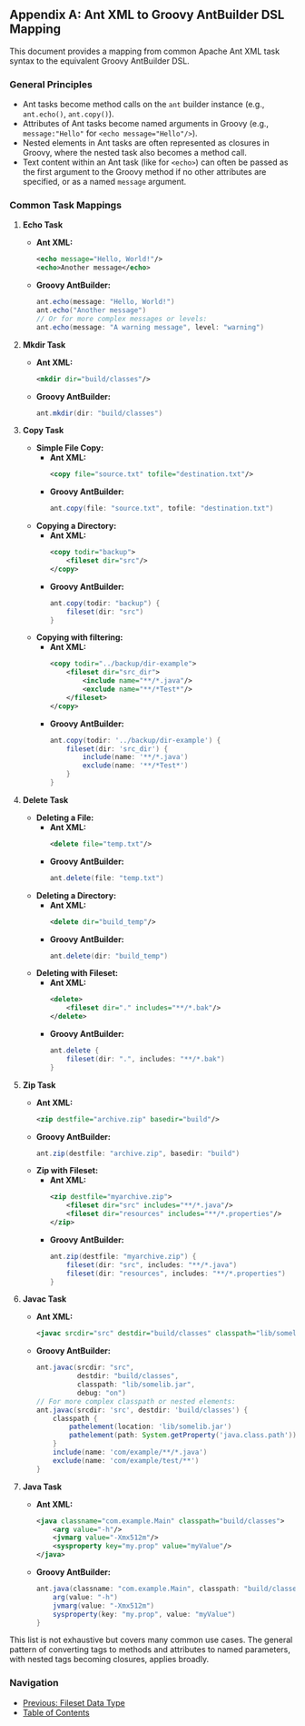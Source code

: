 ## Appendix A: Ant XML to Groovy AntBuilder DSL Mapping

This document provides a mapping from common Apache Ant XML task syntax to the equivalent Groovy AntBuilder DSL.

### General Principles

- Ant tasks become method calls on the `ant` builder instance (e.g., `ant.echo()`, `ant.copy()`).
- Attributes of Ant tasks become named arguments in Groovy (e.g., `message:"Hello"` for `<echo message="Hello"/>`).
- Nested elements in Ant tasks are often represented as closures in Groovy, where the nested task also becomes a method call.
- Text content within an Ant task (like for `<echo>`) can often be passed as the first argument to the Groovy method if no other attributes are specified, or as a named `message` argument.

### Common Task Mappings

1.  **Echo Task**
    *   **Ant XML:**
        ```xml
        <echo message="Hello, World!"/>
        <echo>Another message</echo>
        ```
    *   **Groovy AntBuilder:**
        ```groovy
        ant.echo(message: "Hello, World!")
        ant.echo("Another message")
        // Or for more complex messages or levels:
        ant.echo(message: "A warning message", level: "warning")
        ```

2.  **Mkdir Task**
    *   **Ant XML:**
        ```xml
        <mkdir dir="build/classes"/>
        ```
    *   **Groovy AntBuilder:**
        ```groovy
        ant.mkdir(dir: "build/classes")
        ```

3.  **Copy Task**
    *   **Simple File Copy:**
        *   **Ant XML:**
            ```xml
            <copy file="source.txt" tofile="destination.txt"/>
            ```
        *   **Groovy AntBuilder:**
            ```groovy
            ant.copy(file: "source.txt", tofile: "destination.txt")
            ```
    *   **Copying a Directory:**
        *   **Ant XML:**
            ```xml
            <copy todir="backup">
                <fileset dir="src"/>
            </copy>
            ```
        *   **Groovy AntBuilder:**
            ```groovy
            ant.copy(todir: "backup") {
                fileset(dir: "src")
            }
            ```
    *   **Copying with filtering:**
        *   **Ant XML:**
            ```xml
            <copy todir="../backup/dir-example">
                <fileset dir="src_dir">
                    <include name="**/*.java"/>
                    <exclude name="**/*Test*"/>
                </fileset>
            </copy>
            ```
        *   **Groovy AntBuilder:**
            ```groovy
            ant.copy(todir: '../backup/dir-example') {
                fileset(dir: 'src_dir') {
                    include(name: '**/*.java')
                    exclude(name: '**/*Test*')
                }
            }
            ```

4.  **Delete Task**
    *   **Deleting a File:**
        *   **Ant XML:**
            ```xml
            <delete file="temp.txt"/>
            ```
        *   **Groovy AntBuilder:**
            ```groovy
            ant.delete(file: "temp.txt")
            ```
    *   **Deleting a Directory:**
        *   **Ant XML:**
            ```xml
            <delete dir="build_temp"/>
            ```
        *   **Groovy AntBuilder:**
            ```groovy
            ant.delete(dir: "build_temp")
            ```
    *   **Deleting with Fileset:**
        *   **Ant XML:**
            ```xml
            <delete>
                <fileset dir="." includes="**/*.bak"/>
            </delete>
            ```
        *   **Groovy AntBuilder:**
            ```groovy
            ant.delete {
                fileset(dir: ".", includes: "**/*.bak")
            }
            ```

5.  **Zip Task**
    *   **Ant XML:**
        ```xml
        <zip destfile="archive.zip" basedir="build"/>
        ```
    *   **Groovy AntBuilder:**
        ```groovy
        ant.zip(destfile: "archive.zip", basedir: "build")
        ```
    *   **Zip with Fileset:**
        *   **Ant XML:**
            ```xml
            <zip destfile="myarchive.zip">
                <fileset dir="src" includes="**/*.java"/>
                <fileset dir="resources" includes="**/*.properties"/>
            </zip>
            ```
        *   **Groovy AntBuilder:**
            ```groovy
            ant.zip(destfile: "myarchive.zip") {
                fileset(dir: "src", includes: "**/*.java")
                fileset(dir: "resources", includes: "**/*.properties")
            }
            ```

6.  **Javac Task**
    *   **Ant XML:**
        ```xml
        <javac srcdir="src" destdir="build/classes" classpath="lib/somelib.jar" debug="on"/>
        ```
    *   **Groovy AntBuilder:**
        ```groovy
        ant.javac(srcdir: "src", 
                  destdir: "build/classes", 
                  classpath: "lib/somelib.jar", 
                  debug: "on")
        // For more complex classpath or nested elements:
        ant.javac(srcdir: 'src', destdir: 'build/classes') {
            classpath {
                pathelement(location: 'lib/somelib.jar')
                pathelement(path: System.getProperty('java.class.path'))
            }
            include(name: 'com/example/**/*.java')
            exclude(name: 'com/example/test/**')
        }
        ```

7.  **Java Task**
    *   **Ant XML:**
        ```xml
        <java classname="com.example.Main" classpath="build/classes">
            <arg value="-h"/>
            <jvmarg value="-Xmx512m"/>
            <sysproperty key="my.prop" value="myValue"/>
        </java>
        ```
    *   **Groovy AntBuilder:**
        ```groovy
        ant.java(classname: "com.example.Main", classpath: "build/classes", fork: true) {
            arg(value: "-h")
            jvmarg(value: "-Xmx512m")
            sysproperty(key: "my.prop", value: "myValue")
        }
        ```

This list is not exhaustive but covers many common use cases. The general pattern of converting tags to methods and attributes to named parameters, with nested tags becoming closures, applies broadly.

### Navigation

*   [Previous: Fileset Data Type](12-Ant_DataTypes_Fileset_Groovy.md)
*   [Table of Contents](00-Introduction_Groovy_Ant_Manual.md)

